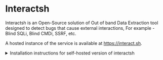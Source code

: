 # Interactsh

Interactsh is an Open-Source solution of Out of band Data Extraction tool designed to detect bugs that cause external interactions, For example - Blind SQLi, Blind CMDi, SSRF, etc.

A hosted instance of the service is available at https://interact.sh.


<details>
<summary>Installation instructions for self-hosted version of interactsh</summary>
<br>

1. We will be using [lego](https://github.com/go-acme/lego), Let's Encrypt client and ACME library for setting up **wildcard certificate** and [GoDaddy](https://godaddy.com) domain provider.

```bash
apt install lego
```

To automate certificate creation and verifcation we will using pair of **GoDaddy API** key/secret that can be generated from https://developer.godaddy.com/keys

2. Execute the following command by replacing appropriate values of `{{ }}`.

```bash
GODADDY_API_KEY={{GODADDY_API_KEY}} \
GODADDY_API_SECRET={{GODADDY_API_SECRET}} \
lego --dns godaddy --domains "*.{{domain}}" --domains "{{domain}}" --email {{godaddy_email}} run
```

3. Navigate to `https://dcc.godaddy.com/manage/{{domain}}/dns` , update **A** record with **IP** of your server.

4. Navigate to `https://dns.godaddy.com/{{domain}}/nameservers` > Enter my own nameservers (advanced)

```bash
ns1.{{domain}}
ns2.{{domain}}
```

5. Installing **interactsh-server** on your server.

```bash
GO111MODULE=on go get -v github.com/projectdiscovery/interactsh/cmd/interactsh-server
```

6. Navigate to `https://dns.godaddy.com/{{domain}}/nameservers` > Enter my own nameservers (advanced)

7. Starting **interactsh-server**, to ensure server is always running in the background, make sure to start the server in the screen session.

```bash
interactsh-server -cacert /root/.lego/certificates/_.{domain}.crt -cakey /root/.lego/certificates/_.{{DOMAIN}}.key -domain {{DOMAIN}} -hostmaster admin@interact.sh -ip {{SERVER_IP}}
```

8. Installing **interactsh-client** for using interactsh service.

```
GO111MODULE=on go get -v github.com/projectdiscovery/interactsh/cmd/interactsh-client
```

9. Running **interactsh-clien**t with **self-hosted** domain.
```
interactsh-client -url https://{{your_domain}}
```

</details>

